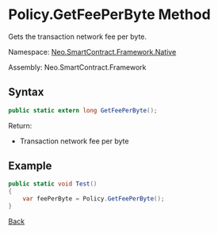 # Policy.GetFeePerByte Method

Gets the transaction network fee per byte.

Namespace: [Neo.SmartContract.Framework.Native](../index.md)

Assembly: Neo.SmartContract.Framework

## Syntax

```cs
public static extern long GetFeePerByte();
```

Return:

- Transaction network fee per byte

## Example

```cs
public static void Test()
{
    var feePerByte = Policy.GetFeePerByte();
}
```

[Back](index.md)
